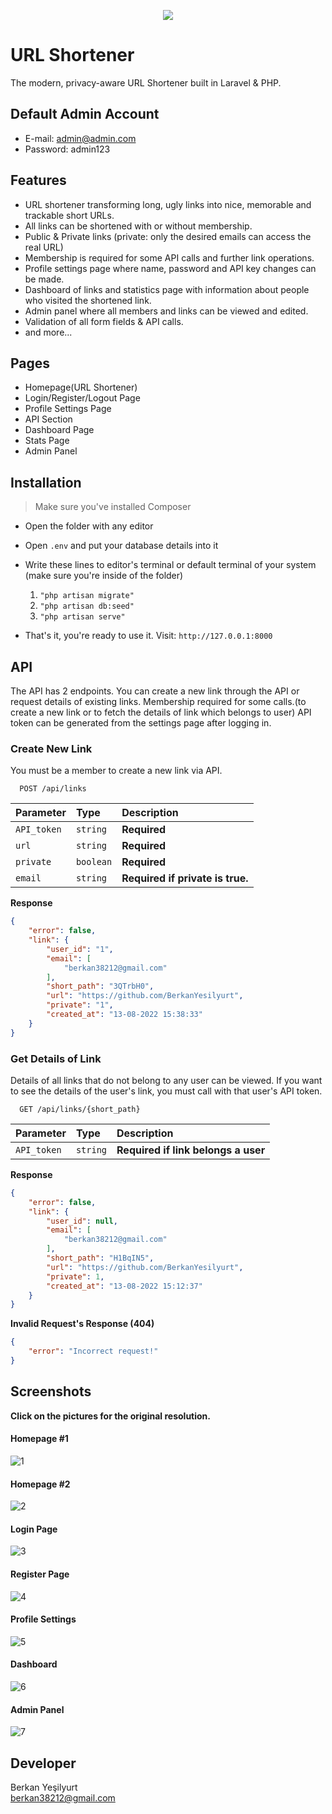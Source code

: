 <p align="center"> 
<img src="https://user-images.githubusercontent.com/8729215/179297577-2a25b2e6-c3c7-4a4a-b43b-9a5c77b19190.png">
</p>

# URL Shortener
The modern, privacy-aware URL Shortener built in Laravel & PHP.

## Default Admin Account
- E-mail: admin@admin.com
- Password: admin123

## Features
- URL shortener transforming long, ugly links into nice, memorable and trackable short URLs.
- All links can be shortened with or without membership.
- Public & Private links (private: only the desired emails can access the real URL)
- Membership is required for some API calls and further link operations.
- Profile settings page where name, password and API key changes can be made.
- Dashboard of links and statistics page with information about people who visited the shortened link.
- Admin panel where all members and links can be viewed and edited.
- Validation of all form fields & API calls.
- and more...


## Pages
- Homepage(URL Shortener)
- Login/Register/Logout Page
- Profile Settings Page
- API Section
- Dashboard Page
- Stats Page
- Admin Panel

## Installation
> Make sure you've installed Composer
- Open the folder with any editor
- Open ` .env ` and put your database details into it
- Write these lines to editor's terminal or default terminal of your system (make sure you're inside of the folder)  

     1.   ` "php artisan migrate" `
     2.   ` "php artisan db:seed" `
     3.   ` "php artisan serve" `

- That's it, you're ready to use it. Visit: `http://127.0.0.1:8000`

## API
The API has 2 endpoints. You can create a new link through the API or request details of existing links. Membership required for some calls.(to create a new link or to fetch the details of link which belongs to user) API token can be generated from the settings page after logging in.

### **Create New Link**
You must be a member to create a new link via API.
```http
  POST /api/links
```

| Parameter | Type     | Description                |
| :-------- | :------- | :------------------------- |
| `API_token` | `string` | **Required**|
| `url` | `string` | **Required**|
| `private` | `boolean` | **Required**|
| `email` | `string` | **Required if private is true.**|

**Response**

```json
{
    "error": false,
    "link": {
        "user_id": "1",
        "email": [
            "berkan38212@gmail.com"
        ],
        "short_path": "3QTrbH0",
        "url": "https://github.com/BerkanYesilyurt",
        "private": "1",
        "created_at": "13-08-2022 15:38:33"
    }
}
```


### **Get Details of Link**
Details of all links that do not belong to any user can be viewed. If you want to see the details of the user's link, you must call with that user's API token.

```http
  GET /api/links/{short_path}
```

| Parameter | Type     | Description                |
| :-------- | :------- | :-------------------------------- |
| `API_token`      | `string` | **Required if link belongs a user** |

**Response**

```json
{
    "error": false,
    "link": {
        "user_id": null,
        "email": [
            "berkan38212@gmail.com"
        ],
        "short_path": "H1BqIN5",
        "url": "https://github.com/BerkanYesilyurt",
        "private": 1,
        "created_at": "13-08-2022 15:12:37"
    }
}
```


**Invalid Request's Response (404)**
```json
{
    "error": "Incorrect request!"
}
```

## Screenshots
**Click on the pictures for the original resolution.**

#### Homepage #1
![1](https://user-images.githubusercontent.com/8729215/184247455-37b8c51a-fe24-4f07-8236-05a0d9af608a.png)

#### Homepage #2
![2](https://user-images.githubusercontent.com/8729215/184247461-2ba14497-8dd1-4ea6-9c99-084a0c000f55.png)

#### Login Page
![3](https://user-images.githubusercontent.com/8729215/184247471-3da6b7a9-a59e-4366-972e-4a2c3c1e6d77.png)

#### Register Page
![4](https://user-images.githubusercontent.com/8729215/184247482-2e4fe341-4390-4909-8e56-ee1ed7e8a3e3.png)

#### Profile Settings
![5](https://user-images.githubusercontent.com/8729215/184247493-b6f543ab-211b-49bf-96fc-8c33897ad054.png)

#### Dashboard
![6](https://user-images.githubusercontent.com/8729215/184247498-4ad44e57-4a71-46d1-8ae5-13cdb48f41a5.png)

#### Admin Panel
![7](https://user-images.githubusercontent.com/8729215/184247517-a04475c8-18fe-4c8e-bc22-6bc4a6696441.png)


## Developer
Berkan Yeşilyurt    
berkan38212@gmail.com
